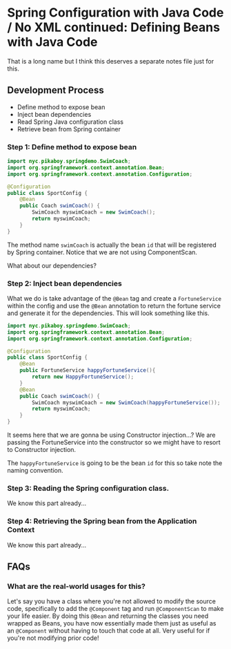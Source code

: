 # Spring Configuration with Java Code / No XML continued: Defining Beans with Java Code

That is a long name but I think this deserves a separate notes file just for this. 

## Development  Process
- Define method to expose bean
- Inject bean dependencies
- Read Spring Java configuration class
- Retrieve bean from Spring container

### Step 1: Define method to expose bean

```java
import nyc.pikaboy.springdemo.SwimCoach;
import org.springframework.context.annotation.Bean;
import org.springframework.context.annotation.Configuration;

@Configuration
public class SportConfig {
    @Bean
    public Coach swimCoach() {
        SwimCoach myswimCoach = new SwimCoach();
        return myswimCoach;
    }
}
```
The method name ``swimCoach`` is actually the bean `id` that will be registered by Spring container.
Notice that we are not using ComponentScan.

What about our dependencies?

### Step 2: Inject bean dependencies

What we do is take advantage of the ``@Bean`` tag and create a ``FortuneService`` within the config and
use the `@Bean` annotation to return the fortune service and generate it for the dependencies. This will look something
like this.

```java
import nyc.pikaboy.springdemo.SwimCoach;
import org.springframework.context.annotation.Bean;
import org.springframework.context.annotation.Configuration;

@Configuration
public class SportConfig {
    @Bean
    public FortuneService happyFortuneService(){
        return new HappyFortuneService();
    }
    @Bean
    public Coach swimCoach() {
        SwimCoach myswimCoach = new SwimCoach(happyFortuneService());
        return myswimCoach;
    }
}
```
It seems here that we are gonna be using Constructor injection...? We are passing
the FortuneService into the constructor so we might have to resort to Constructor injection.

The ``happyFortuneService`` is going to be the bean `id` for this so take note the naming convention.
### Step 3: Reading the Spring configuration class.

We know this part already...

### Step 4: Retrieving the Spring bean from the Application Context

We know this part already...

## FAQs

### What are the real-world usages for this?

Let's say you have a class where you're not allowed to modify the source code,
specifically to add the ``@Component`` tag and run ``@ComponentScan`` to make your life easier.
By doing this ``@Bean`` and returning the classes you need wrapped as Beans, you have now essentially made them
just as useful as an ``@Component`` without having to touch that code at all. Very useful for if you're not
modifying prior code!



